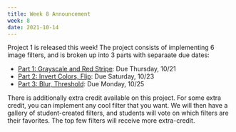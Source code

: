 ```yaml
---
title: Week 8 Announcement
week: 8
date: 2021-10-14
---
```


Project 1 is released this week! The project consists of implementing 6 image filters, and is broken up into 3 parts with separaate due dates:

- [Part 1: Grayscale and Red Stripe](https://class.mimir.io/projects/48359099-42f0-4f9d-85be-70b86f237c9e): Due Thursday, 10/21
- [Part 2: Invert Colors, Flip](https://class.mimir.io/projects/363e4ee7-8992-42f6-99fb-6515bcce9a79): Due Saturday, 10/23
- [Part 3: Blur, Threshold](https://class.mimir.io/projects/eee37801-e9d1-430b-82fd-4776be105abb): Due Monday, 10/25

There is additionally extra credit available on this project. For some extra credit, you can implement any cool filter that you want. We will then have a gallery of student-created filters, and students will vote on which filters are their favorites. The top few filters will receive more extra-credit.
